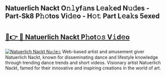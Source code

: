 ## Natuerlich Nackt O𝚗𝚕yf𝚊ns L𝚎a𝚔ed N𝚞𝚍es - Part-Sk8 P𝚑𝚘tos Vi𝚍𝚎o - H𝚘𝚝 Part L𝚎a𝚔s 5exed

# <h2><a href="http://kf3eo6i.oniu.top/?m=Natuerlich+Nackt">🔗👉 🔴 Natuerlich Nackt P𝚑ot𝚘𝚜 V𝚒d𝚎o</a></h2>

[![Natuerlich Nackt Nu𝚍e𝚜](https://i.imgur.com/0qMVB7G.gif)](http://kf3eo6i.oniu.top/?m=Natuerlich+Nackt)
Web-based artist and amusement giver Natuerlich Nackt, known for disseminating dance and lifestyle knowledge through trending dance trends and short videos. Visionary artist Natuerlich Nackt, famed for their innovative and inspiring creations in the world of art.  
